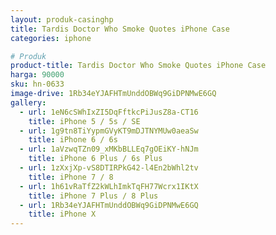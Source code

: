 ```yaml
---
layout: produk-casinghp
title: Tardis Doctor Who Smoke Quotes iPhone Case
categories: iphone

# Produk
product-title: Tardis Doctor Who Smoke Quotes iPhone Case
harga: 90000
sku: hn-0633
image-drive: 1Rb34eYJAFHTmUnddOBWq9GiDPNMwE6GQ
gallery:
  - url: 1eN6cSWhIxZI5DqFftkcPiJusZ8a-CT16
    title: iPhone 5 / 5s / SE
  - url: 1g9tn8TiYypmGVyKT9mDJTNYMUw0aeaSw
    title: iPhone 6 / 6s
  - url: 1aVzwqTZn09_xMKbBLLEq7gOEiKY-hNJm
    title: iPhone 6 Plus / 6s Plus
  - url: 1zXxjXp-vS8DTIRPkG42-l4En2bWhl2tv
    title: iPhone 7 / 8
  - url: 1h61vRaTfZ2kWLhImkTqFH77Wcrx1IKtX
    title: iPhone 7 Plus / 8 Plus
  - url: 1Rb34eYJAFHTmUnddOBWq9GiDPNMwE6GQ
    title: iPhone X
---
```

